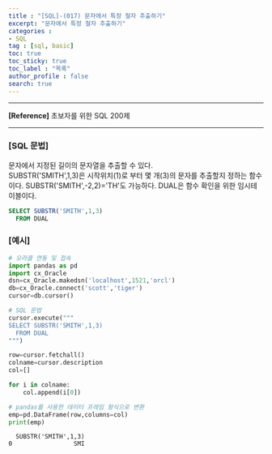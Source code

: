 ```yaml
---
title : "[SQL]-(017) 문자에서 특정 철자 추출하기"
excerpt: "문자에서 특정 철자 추출하기"
categories :
- SQL
tag : [sql, basic]
toc: true
toc_sticky: true
toc_label : "목록"
author_profile : false
search: true
---
```


---
**[Reference]** 초보자를 위한 SQL 200제

---
### [SQL 문법]
문자에서 지정된 길이의 문자열을 추출할 수 있다.  
SUBSTR('SMITH',1,3)은 시작위치(1)로 부터 몇 개(3)의 문자를 추출할지 정하는 함수이다.
SUBSTR('SMITH',-2,2)='TH'도 가능하다.
DUAL은 함수 확인을 위한 임시테이블이다. 
```sql
SELECT SUBSTR('SMITH',1,3)
  FROM DUAL
```
### [예시]
```python
# 오라클 연동 및 접속
import pandas as pd
import cx_Oracle
dsn=cx_Oracle.makedsn('localhost',1521,'orcl')
db=cx_Oracle.connect('scott','tiger')
cursor=db.cursor()

# SQL 문법
cursor.execute("""
SELECT SUBSTR('SMITH',1,3)
  FROM DUAL
""")

row=cursor.fetchall()
colname=cursor.description
col=[]

for i in colname:
    col.append(i[0])

# pandas를 사용한 데이터 프레임 형식으로 변환
emp=pd.DataFrame(row,columns=col)
print(emp)
```

      SUBSTR('SMITH',1,3)
    0                 SMI
    
